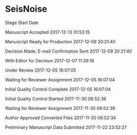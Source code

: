 # SeisNoise

Stage	Start Date

Manuscript Accepted	2017-12-13 01:53:15

Manuscript Ready for Production	2017-12-09 20:21:40

Decision Made; E-mail Confirmation Sent	2017-12-09 20:21:40

With Editor for Decision	2017-12-07 11:39:18

Under Review	2017-12-05 16:07:05

Waiting for Reviewer Assignment	2017-12-05 16:07:04

Initial Quality Control Complete	2017-12-05 16:07:04

Initial Quality Control Started	2017-11-30 06:52:36

Waiting for Reviewer Assignment	2017-11-30 06:52:36

Author Approved Converted Files	2017-11-30 06:52:34

Preliminary Manuscript Data Submitted	2017-11-22 23:52:27
